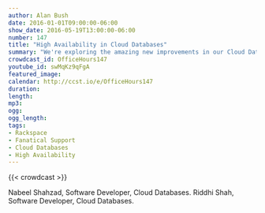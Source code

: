 ```yaml
---
author: Alan Bush
date: 2016-01-01T09:00:00-06:00
show_date: 2016-05-19T13:00:00-06:00
number: 147
title: "High Availability in Cloud Databases"
summary: "We're exploring the amazing new improvements in our Cloud Databases - High Availability Clusters. We'll be joined by product engineers who can help answer our questions about how this works."
crowdcast_id: OfficeHours147
youtube_id: swMqKz9qFgA
featured_image:
calendar: http://ccst.io/e/OfficeHours147
duration:
length:
mp3:
ogg:
ogg_length:
tags:
- Rackspace
- Fanatical Support
- Cloud Databases
- High Availability
---
```


<!--more-->

{{< crowdcast >}}

Nabeel Shahzad, Software Developer, Cloud Databases.
Riddhi Shah, Software Developer, Cloud Databases.
